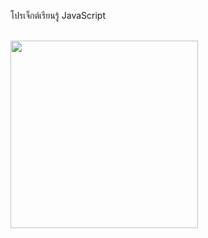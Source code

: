 โปรเจ็กต์เรียนรู้ JavaScript


<br>



<img src="https://user-images.githubusercontent.com/89632422/139389605-2b8daa28-79ab-4c00-801d-2b694a3c6566.PNG" width="300">
